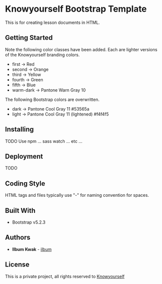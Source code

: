 # Knowyourself Bootstrap Template

This is for creating lesson documents in HTML.

## Getting Started

Note the following color classes have been added. Each are lighter versions of the Knowyourself branding colors.

- first → Red
- second → Orange
- third → Yellow
- fourth → Green
- fifth → Blue
- warm-dark → Pantone Warn Gray 10

The following Bootstrap colors are overwritten.

- dark → Pantone Cool Gray 11 #53565a
- light → Pantone Cool Gray 11 (lightened) #f4f4f5

## Installing

TODO Use npm ... sass watch ... etc ...

## Deployment

TODO

## Coding Style

HTML tags and files typically use "-" for naming convention for spaces.

## Built With

- Bootstrap v5.2.3

## Authors

- **Ilbum Kwak** - [ilbum](https://github.com/ilbum)

## License

This is a private project, all rights reserved to [Knowyourself](https://knowyourself.com)

```

```
